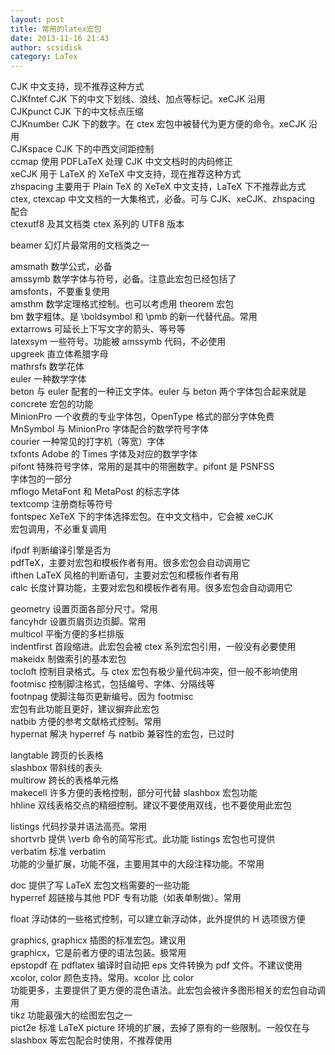 ```yaml
---
layout: post
title: 常用的latex宏包
date: 2013-11-16 21:43
author: scsidisk
category: LaTex
---
```

  
  
CJK 中文支持，现不推荐这种方式  
CJKfntef CJK 下的中文下划线、浪线、加点等标记。xeCJK 沿用  
CJKpunct CJK 下的中文标点压缩  
CJKnumber CJK 下的数字。在 ctex 宏包中被替代为更方便的命令。xeCJK 沿用  
CJKspace CJK 下的中西文间距控制  
ccmap 使用 PDFLaTeX 处理 CJK 中文文档时的内码修正  
xeCJK 用于 LaTeX 的 XeTeX 中文支持，现在推荐这种方式  
zhspacing 主要用于 Plain TeX 的 XeTeX 中文支持，LaTeX 下不推荐此方式  
ctex, ctexcap 中文文档的一大集格式，必备。可与 CJK、xeCJK、zhspacing  
配合  
ctexutf8 及其文档类 ctex 系列的 UTF8 版本  
  
beamer 幻灯片最常用的文档类之一  
  
amsmath 数学公式，必备  
amssymb 数学字体与符号，必备。注意此宏包已经包括了  
amsfonts，不要重复使用  
amsthm 数学定理格式控制。也可以考虑用 theorem 宏包  
bm 数字粗体。是 \\boldsymbol 和 \\pmb 的新一代替代品。常用  
extarrows 可延长上下写文字的箭头、等号等  
latexsym 一些符号。功能被 amssymb 代码，不必使用  
upgreek 直立体希腊字母  
mathrsfs 数学花体  
euler 一种数学字体  
beton 与 euler 配套的一种正文字体。euler 与 beton 两个字体包合起来就是  
concrete 宏包的功能  
MinionPro 一个收费的专业字体包，OpenType 格式的部分字体免费  
MnSymbol 与 MinionPro 字体配合的数学符号字体  
courier 一种常见的打字机（等宽）字体  
txfonts Adobe 的 Times 字体及对应的数学字体  
pifont 特殊符号字体，常用的是其中的带圈数字。pifont 是 PSNFSS  
字体包的一部分  
mflogo MetaFont 和 MetaPost 的标志字体  
textcomp 注册商标等符号  
fontspec XeTeX 下的字体选择宏包。在中文文档中，它会被 xeCJK  
宏包调用，不必重复调用  
  
ifpdf 判断编译引擎是否为  
pdfTeX，主要对宏包和模板作者有用。很多宏包会自动调用它  
ifthen LaTeX 风格的判断语句，主要对宏包和模板作者有用  
calc 长度计算功能，主要对宏包和模板作者有用。很多宏包会自动调用它  
  
geometry 设置页面各部分尺寸。常用  
fancyhdr 设置页眉页边页脚。常用  
multicol 平衡方便的多栏排版  
indentfirst 首段缩进。此宏包会被 ctex 系列宏包引用，一般没有必要使用  
makeidx 制做索引的基本宏包  
tocloft 控制目录格式。与 ctex 宏包有极少量代码冲突，但一般不影响使用  
footmisc 控制脚注格式，包括编号、字体、分隔线等  
footnpag 使脚注每页更新编号。因为 footmisc  
宏包有此功能且更好，建议摒弃此宏包  
natbib 方便的参考文献格式控制。常用  
hypernat 解决 hyperref 与 natbib 兼容性的宏包，已过时  
  
langtable 跨页的长表格  
slashbox 带斜线的表头  
multirow 跨长的表格单元格  
makecell 许多方便的表格控制，部分可代替 slashbox 宏包功能  
hhline 双线表格交点的精细控制。建议不要使用双线，也不要使用此宏包  
  
listings 代码抄录并语法高亮。常用  
shortvrb 提供 \\verb 命令的简写形式。此功能 listings 宏包也可提供  
verbatim 标准 verbatim  
功能的少量扩展，功能不强，主要用其中的大段注释功能。不常用  
  
doc 提供了写 LaTeX 宏包文档需要的一些功能  
hyperref 超链接与其他 PDF 专有功能（如表单制做）。常用  
  
float 浮动体的一些格式控制，可以建立新浮动体，此外提供的 H 选项很方便  
  
graphics, graphicx 插图的标准宏包。建议用  
graphicx，它是前者方便的语法包装。极常用  
epstopdf 在 pdflatex 编译时自动把 eps 文件转换为 pdf 文件。不建议使用  
xcolor, color 颜色支持。常用。xcolor 比 color  
功能更多，主要提供了更方便的混色语法。此宏包会被许多图形相关的宏包自动调用  
tikz 功能最强大的绘图宏包之一  
pict2e 标准 LaTeX picture 环境的扩展，去掉了原有的一些限制。一般仅在与  
slashbox 等宏包配合时使用，不推荐使用
